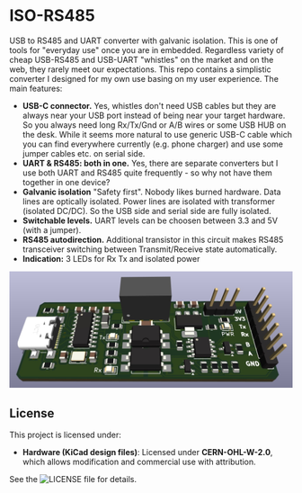 # ISO-RS485
USB to RS485 and UART converter with galvanic isolation.
This is one of tools for "everyday use" once you are in embedded.
Regardless variety of cheap USB-RS485 and USB-UART "whistles" on the market and on the web, they rarely meet our expectations.
This repo contains a simplistic converter I designed for my own use basing on my user experience.
The main features:
- **USB-C connector.** Yes, whistles don't need USB cables but they are always near your USB port instead of being near your target hardware. So you always need long Rx/Tx/Gnd or A/B wires or some USB HUB on the desk. While it seems more natural to use generic USB-C cable which you can find everywhere currently (e.g. phone charger) and use some jumper cables etc. on serial side.
- **UART & RS485: both in one.** Yes, there are separate converters but I use both UART and RS485 quite frequently - so why not have them together in one device?
- **Galvanic isolation** "Safety first". Nobody likes burned hardware. Data lines are optically isolated. Power lines are isolated with transformer (isolated DC/DC). So the USB side and serial side are fully isolated.
- **Switchable levels.** UART levels can be choosen between 3.3 and 5V (with a jumper).
- **RS485 autodirection.** Additional transistor in this circuit makes RS485 transceiver switching between Transmit/Receive state automatically.
- **Indication:** 3 LEDs for Rx Tx and isolated power

![image](IMG/TOP.jpg)

## License
This project is licensed under:
- **Hardware (KiCad design files)**: Licensed under **CERN-OHL-W-2.0**, which allows modification and commercial use with attribution.

See the ![LICENSE file](LICENSE) for details. 
